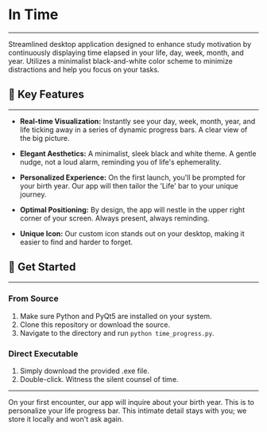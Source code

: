 # In Time
---
Streamlined desktop application designed to enhance study motivation by continuously displaying time elapsed in your life, day, week, month, and year. Utilizes a minimalist black-and-white color scheme to minimize distractions and help you focus on your tasks.

## 🌟 Key Features
---
- **Real-time Visualization:** Instantly see your day, week, month, year, and life ticking away in a series of dynamic progress bars. A clear view of the big picture.
  
- **Elegant Aesthetics:** A minimalist, sleek black and white theme. A gentle nudge, not a loud alarm, reminding you of life's ephemerality.

- **Personalized Experience:** On the first launch, you'll be prompted for your birth year. Our app will then tailor the 'Life' bar to your unique journey.
  
- **Optimal Positioning:** By design, the app will nestle in the upper right corner of your screen. Always present, always reminding.

- **Unique Icon:** Our custom icon stands out on your desktop, making it easier to find and harder to forget.

## 🚀 Get Started
---
### From Source
1. Make sure Python and PyQt5 are installed on your system.
2. Clone this repository or download the source.
3. Navigate to the directory and run `python time_progress.py`.

### Direct Executable
1. Simply download the provided .exe file.
2. Double-click. Witness the silent counsel of time.

---

On your first encounter, our app will inquire about your birth year. This is to personalize your life progress bar. This intimate detail stays with you; we store it locally and won't ask again.

